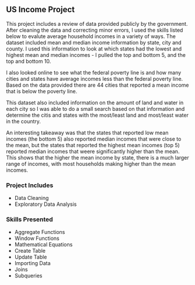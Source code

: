 ## US Income Project
This project includes a review of data provided publicly by the government. After cleaning the data and correcting minor errors, I used the skills listed below to evalute average household incomes in a variety of ways. The dataset included mean and median income information by state, city and county. I used this information to look at which states had the lowest and highest mean and median incomes - I pulled the top and bottom 5, and the top and bottom 10. 

I also looked online to see what the federal poverty line is and how many cities and states have average incomes less than the federal poverty line. Based on the data provided there are 44 cities that reported a mean income that is below the poverty line. 

This dataset also included information on the amount of land and water in each city so I was able to do a small search based on that information and determine the citis and states with the most/least land and most/least water in the country.

An interesting takeaway was that the states that reported low mean incomes (the bottom 5) also reported median incomes that were close to the mean, but the states that reported the highest mean incomes (top 5) reported median incomes that weere significantly higher than the mean. This shows that the higher the mean income by state, there is a much larger range of incomes, with most households making higher than the mean incomes. 


### Project Includes
- Data Cleaning
- Exploratory Data Analysis


### Skills Presented
- Aggregate Functions
- Window Functions
- Mathematical Equations
- Create Table
- Update Table
- Importing Data
- Joins
- Subqueries
